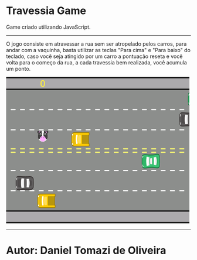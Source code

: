 # Travessia Game
Game criado utilizando JavaScript.
***************************************************
O jogo consiste em atravessar a rua sem ser atropelado pelos carros, para andar com a vaquinha, basta utilizar as teclas "Para cima" e "Para baixo" do teclado, caso você seja atingido por um carro a pontuação reseta e você volta para o começo da rua, a cada travessia bem realizada, você acumula um ponto. 

![Imagem do jogo](https://github.com/DanielTomazi/Travessia_Game/blob/main/Jogo%20Travessia%20-%20Demonstrativo.png)
****
# Autor: Daniel Tomazi de Oliveira

